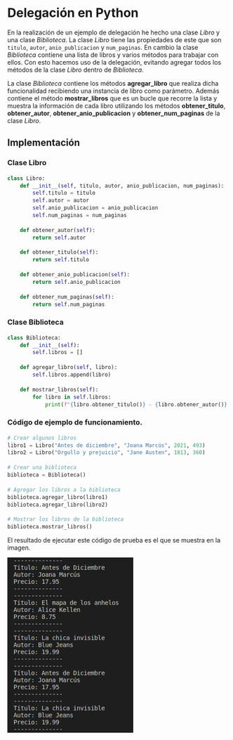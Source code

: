 # Delegación en Python

En la realización de un ejemplo de delegación he hecho una clase _Libro_ y una clase _Biblioteca_. La clase _Libro_ tiene las propiedades de este que son `titulo`, `autor`, `anio_publicacion` y `num_paginas`. En cambio la clase _Biblioteca_ contiene una lista de libros y varios métodos para trabajar con ellos. Con esto hacemos uso de la delegación, evitando agregar todos los métodos de la clase _Libro_ dentro de _Biblioteca_.


La clase _Biblioteca_ contiene los métodos **agregar_libro** que realiza dicha funcionalidad recibiendo una instancia de libro como parámetro. Además contiene el método **mostrar_libros** que es un bucle que recorre la lista y muestra la información de cada libro utilizando los métodos **obtener_titulo**, **obtener_autor**, **obtener_anio_publicacion** y **obtener_num_paginas** de la clase _Libro_.


## Implementación


### Clase Libro

```py
class Libro:
    def __init__(self, titulo, autor, anio_publicacion, num_paginas):
        self.titulo = titulo
        self.autor = autor
        self.anio_publicacion = anio_publicacion
        self.num_paginas = num_paginas

    def obtener_autor(self):
        return self.autor

    def obtener_titulo(self):
        return self.titulo

    def obtener_anio_publicacion(self):
        return self.anio_publicacion

    def obtener_num_paginas(self):
        return self.num_paginas
```


### Clase Biblioteca
```py
class Biblioteca:
    def __init__(self):
        self.libros = []

    def agregar_libro(self, libro):
        self.libros.append(libro)

    def mostrar_libros(self):
        for libro in self.libros:
            print(f"{libro.obtener_titulo()} - {libro.obtener_autor()} - {libro.obtener_anio_publicacion()} - {libro.obtener_num_paginas()}\n")
```


### Código de ejemplo de funcionamiento.

```py
# Crear algunos libros
libro1 = Libro("Antes de diciembre", "Joana Marcús", 2021, 493)
libro2 = Libro("Orgullo y prejuicio", "Jane Austen", 1813, 360)

# Crear una biblioteca
biblioteca = Biblioteca()

# Agregar los libros a la biblioteca
biblioteca.agregar_libro(libro1)
biblioteca.agregar_libro(libro2)

# Mostrar los libros de la biblioteca
biblioteca.mostrar_libros()
```

El resultado de ejecutar este código de prueba es el que se muestra en la imagen.


![Resultado de la ejecución del ejemplo](imagen.png "Resultado")
